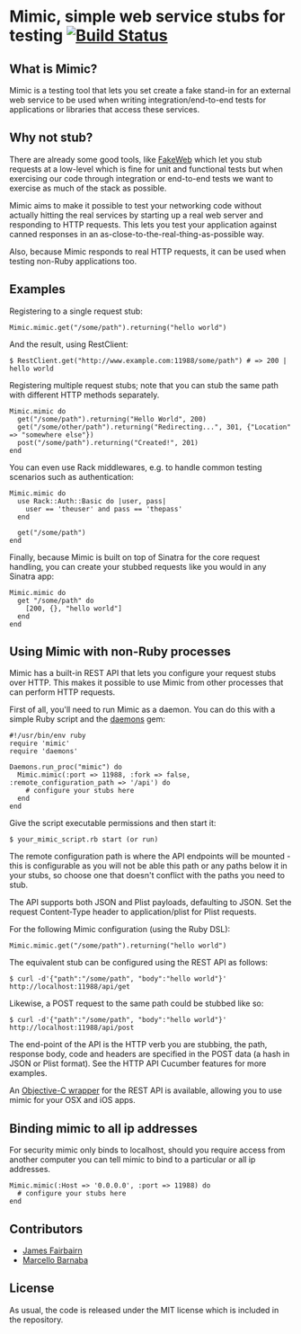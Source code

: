 # Mimic, simple web service stubs for testing [![Build Status](https://travis-ci.org/nicholasjackson/mimic.svg?branch=master)](https://travis-ci.org/nicholasjackson/mimic)

## What is Mimic?
Mimic is a testing tool that lets you set create a fake stand-in for an external web service to be used when writing integration/end-to-end tests for applications or libraries that access these services.

## Why not stub?
There are already some good tools, like [FakeWeb](http://fakeweb.rubyforge.org/) which let you stub requests at a low-level which is fine for unit and functional tests but when exercising our code through integration or end-to-end tests we want to exercise as much of the stack as possible.

Mimic aims to make it possible to test your networking code without actually hitting the real services by starting up a real web server and responding to HTTP requests. This lets you test your application against canned responses in an as-close-to-the-real-thing-as-possible way.

Also, because Mimic responds to real HTTP requests, it can be used when testing non-Ruby applications too.

## Examples
Registering to a single request stub:
```
Mimic.mimic.get("/some/path").returning("hello world")
```  
And the result, using RestClient:
```
$ RestClient.get("http://www.example.com:11988/some/path") # => 200 | hello world
```
Registering multiple request stubs; note that you can stub the same path with different HTTP methods separately.
```
Mimic.mimic do
  get("/some/path").returning("Hello World", 200)
  get("/some/other/path").returning("Redirecting...", 301, {"Location" => "somewhere else"})
  post("/some/path").returning("Created!", 201)
end
```  
You can even use Rack middlewares, e.g. to handle common testing scenarios such as authentication:
```
Mimic.mimic do
  use Rack::Auth::Basic do |user, pass|
    user == 'theuser' and pass == 'thepass'
  end

  get("/some/path")
end
```    
Finally, because Mimic is built on top of Sinatra for the core request handling, you can create your stubbed requests like you would in any Sinatra app:
```
Mimic.mimic do
  get "/some/path" do
    [200, {}, "hello world"]
  end
end
```

## Using Mimic with non-Ruby processes
Mimic has a built-in REST API that lets you configure your request stubs over HTTP. This makes it possible to use Mimic from other processes that can perform HTTP requests.

First of all, you'll need to run Mimic as a daemon. You can do this with a simple Ruby script and the [daemons](http://daemons.rubyforge.org/) gem:
```
#!/usr/bin/env ruby
require 'mimic'
require 'daemons'

Daemons.run_proc("mimic") do
  Mimic.mimic(:port => 11988, :fork => false, :remote_configuration_path => '/api') do
    # configure your stubs here
  end
end
```

Give the script executable permissions and then start it:
```
$ your_mimic_script.rb start (or run)
```    
The remote configuration path is where the API endpoints will be mounted - this is configurable as you will not be able this path or any paths below it in your stubs, so choose one that doesn't conflict with the paths you need to stub.

The API supports both JSON and Plist payloads, defaulting to JSON. Set the request Content-Type header to application/plist for Plist requests.

For the following Mimic configuration (using the Ruby DSL):
```
Mimic.mimic.get("/some/path").returning("hello world")
```

The equivalent stub can be configured using the REST API as follows:
```
$ curl -d'{"path":"/some/path", "body":"hello world"}' http://localhost:11988/api/get
```

Likewise, a POST request to the same path could be stubbed like so:
```
$ curl -d'{"path":"/some/path", "body":"hello world"}' http://localhost:11988/api/post
```

The end-point of the API is the HTTP verb you are stubbing, the path, response body, code and headers are specified in the POST data (a hash in JSON or Plist format). See the HTTP API Cucumber features for more examples.

An [Objective-C wrapper](http://github.com/lukeredpath/LRMimic) for the REST API is available, allowing you to use mimic for your OSX and iOS apps.

## Binding mimic to all ip addresses
For security mimic only binds to localhost, should you require access from another computer you can tell mimic to bind to a particular or all ip addresses.
```
Mimic.mimic(:Host => '0.0.0.0', :port => 11988) do
  # configure your stubs here
end
```

## Contributors

* [James Fairbairn](http://github.com/jfairbairn)
* [Marcello Barnaba](https://github.com/vjt)

## License

As usual, the code is released under the MIT license which is included in the repository.
